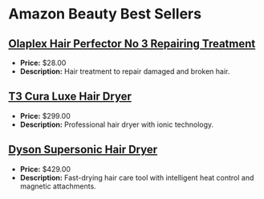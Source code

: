 # Amazon Beauty Best Sellers

## [Olaplex Hair Perfector No 3 Repairing Treatment](https://www.amazon.com/dp/B00SNM5US4?tag=mychanneld-20)
- **Price:** $28.00
- **Description:** Hair treatment to repair damaged and broken hair.

## [T3 Cura Luxe Hair Dryer](https://www.amazon.com/dp/B00I58L0KS?tag=mychanneld-20)
- **Price:** $299.00
- **Description:** Professional hair dryer with ionic technology.

## [Dyson Supersonic Hair Dryer](https://www.amazon.com/dp/B01MQ0M3SO?tag=mychanneld-20)
- **Price:** $429.00
- **Description:** Fast-drying hair care tool with intelligent heat control and magnetic attachments.


